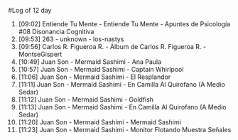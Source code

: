#Log of 12 day

1. [09:02] Entiende Tu Mente - Entiende Tu Mente - Apuntes de Psicología #08 Disonancia Cognitiva
1. [09:53] 263 - unknown - los-nastys
1. [09:56] Carlos R. Figueroa R. - Álbum de Carlos R. Figueroa R. - MontseGispert
1. [10:49] Juan Son - Mermaid Sashimi - Ana Paula
1. [10:57] Juan Son - Mermaid Sashimi - Captain Whirlpool
1. [11:06] Juan Son - Mermaid Sashimi - El Resplandor
1. [11:11] Juan Son - Mermaid Sashimi - En Camilla Al Quirofano (A Medio Sedar)
1. [11:12] Juan Son - Mermaid Sashimi - Goldfish
1. [11:13] Juan Son - Mermaid Sashimi - En Camilla Al Quirofano (A Medio Sedar)
1. [11:20] Juan Son - Mermaid Sashimi - Mermaid Sashimi
1. [11:23] Juan Son - Mermaid Sashimi - Monitor Flotando Muestra Señales
